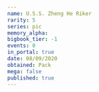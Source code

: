 ```yaml
---
name: U.S.S. Zheng He Riker
rarity: 5
series: pic
memory_alpha:
bigbook_tier: -1
events: 0
in_portal: true
date: 08/09/2020
obtained: Pack
mega: false
published: true
---
```



